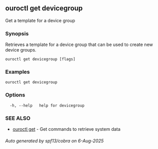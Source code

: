 ## ouroctl get devicegroup

Get a template for a device group

### Synopsis

Retrieves a template for a device group that can be used to create new device groups.

```
ouroctl get devicegroup [flags]
```

### Examples

```
ouroctl get devicegroup
```

### Options

```
  -h, --help   help for devicegroup
```

### SEE ALSO

* [ouroctl get](ouroctl_get.md)	 - Get commands to retrieve system data

###### Auto generated by spf13/cobra on 6-Aug-2025
